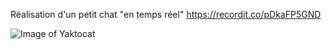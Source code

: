 Réalisation d'un petit chat "en temps réel" https://recordit.co/pDkaFP5GND

![Image of Yaktocat](https://imgur.com/NDj1RCj.png)
